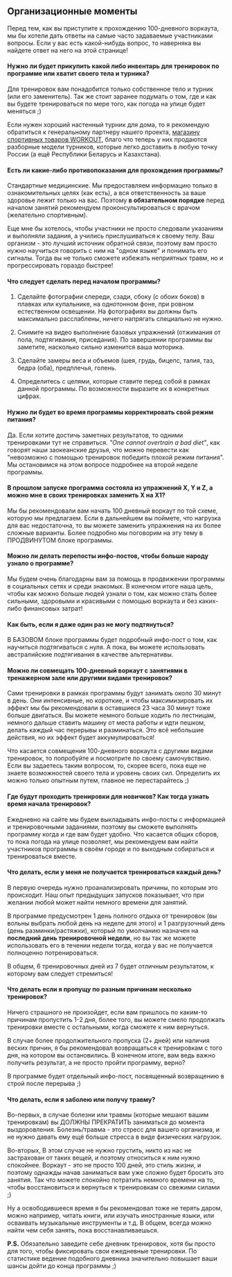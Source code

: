 ## Организационные моменты

Перед тем, как вы приступите к прохождению 100-дневного воркаута, мы бы хотели дать ответы на самые часто задаваемые участниками вопросы. Если у вас есть какой-нибудь вопрос, то наверняка вы найдете ответ на него на этой странице! 

#### Нужно ли будет прикупить какой либо инвентарь для тренировок по программе или хватит своего тела и турника?

Для тренировок вам понадобится только собственное тело и турник (или его заменитель). Так же стоит заранее подумать о том, где и как вы будете тренироваться по мере того, как погода на улице будет меняться ;) 

Если нужен хороший настенный турник для дома, то я рекомендую обратиться к генеральному партнеру нашего проекта, [магазину спортивных товаров WORKOUT](http://workoutshop.ru?utm_source=workout.su&utm_medium=100DW), благо что теперь у них продаются разборные модели турников, которые легко доставить в любую точку России (а ещё Республики Беларусь и Казахстана). 

#### Есть ли какие-либо противопоказания для прохождения программы?

Стандартные медицинские. Мы предоставляем информацию только в ознакомительных целях (как есть), а вся ответственность за ваше здоровье лежит только на вас. Поэтому **в обязательном порядке** перед началом занятий рекомендуем проконсультироваться с врачом (желательно спортивным). 

Еще мне бы хотелось, чтобы участники не просто следовали указаниям и выполняли задания, а учились прислушиваться к своему телу. Ваш организм - это лучший источник обратной связи, поэтому вам просто нужно научиться говорить с ним на "одном языке" и понимать его сигналы. Тогда вы не только сможете избежать неприятных травм, но и прогрессировать гораздо быстрее! 

#### Что следует сделать перед началом программы?

1. Сделайте фотографии спереди, сзади, сбоку (с обоих боков) в плавках или купальнике, на однотонном фоне, при ровном естественном освещении. На фотографиях вы должны быть максимально расслаблены, ничего напрягать специально не нужно. 

2. Снимите на видео выполнение базовых упражнений (отжимания от пола, подтягивания, приседания). По завершении программы вы заметите, насколько сильно изменится ваша моторика. 

3. Сделайте замеры веса и объемов (шея, грудь, бицепс, талия, таз, бедра (оба), предплечья, голень. 

4. Определитесь с целями, которые ставите перед собой в рамках данной программы. По возможности выразите их в конкретных цифрах. 

#### Нужно ли будет во время программы корректировать свой режим питания?

Да. Если хотите достичь заметных результатов, то одними тренировками тут не справиться. *"One cannot overtrain a bad diet"*, как говорят наши заокеанские друзья, что можно перевести как "невозможно с помощью тренировок победить плохой режим питания". Мы остановимся на этом вопросе подробнее на второй неделе программы. 

#### В прошлом запуске программа состояла из упражнений Х, Y и Z, а можно мне в своих тренировках заменить X на X1?

Мы бы рекомендовали вам начать 100 дневный воркаут по той схеме, которую мы предлагаем. Если в дальнейшем вы поймете, что нагрузка для вас недостаточна, то вы можете заменить упражнения на их более сложные варианты. Более подробно мы поговорим на эту тему в ПРОДВИНУТОМ блоке программы. 

#### Можно ли делать перепосты инфо-постов, чтобы больше народу узнало о программе?

Мы будем очень благодарны вам за помощь в продвижении программы в социальных сетях и среди знакомых. В конечном итоге наша цель, чтобы как можно больше людей узнали о том, как можно стать более сильными, здоровыми и красивыми с помощью воркаута и без каких-либо финансовых затрат! 

#### Как быть, если я даже один раз не могу подтянуться?

В БАЗОВОМ блоке программы будет подробный инфо-пост о том, как научиться подтягиваться с нуля. А пока, вы можете использовать австралийские подтягивания в качестве альтернативы. 

#### Можно ли совмещать 100-дневный воркаут с занятиями в тренажерном зале или другими видами тренировок?

Сами тренировки в рамках программы будут занимать около 30 минут в день. Они интенсивные, но короткие, и чтобы максимизировать их эффект мы бы рекомендовали в оставшиеся 23 часа 30 минут тоже больше двигаться. Вы можете немного больше ходить по лестницам, немного дальше ставить машину от места работы и идти пешком, делать каждый час перерывы и разминаться. Это всё небольшие действия, но их эффект будет аккумулироваться! 

Что касается совмещения 100-дневного воркаута с другими видами тренировок, то попробуйте и посмотрите по своему самочувствию. Если вы задаетесь таким вопросом, то, скорее всего, пока еще не знаете возможностей своего тела и уровень своих сил. Определить их можно только опытным путем, главное не перестарайтесь ;) 

#### Где будут проходить тренировки для новичков? Как тогда узнать время начала тренировок?

Ежедневно на сайте мы будем выкладывать инфо-посты с информацией и тренировочными заданиями, поэтому вы сможете выполнять программу когда и где вам будет удобно. Что касается общих сборов, то пока погода на улице позволяет, мы рекомендуем вам найти участников программы в своём городе и по выходным собираться и тренироваться вместе. 

#### Что делать, если у меня не получается тренироваться каждый день?

В первую очередь нужно проанализировать причины, по которым это происходит. Наш опыт предыдущих запусков показывает, что при желании любой может найти немного времени для занятий. 

В программе предусмотрен 1 день полного отдыха от тренировок (вы вольны выбрать любой день на неделе для этого) и 1 разгрузочный день (день разминки/растяжки), который по умолчанию назначен на **последний день тренировочной недели**, но вы так же можете использовать его в течении недели тогда, когда у вас не получается полноценно потренироваться. 

В общем, 6 тренировочных дней из 7 будет отличным результатом, к которому вам следует стремиться! 

#### Что делать если я пропущу по разным причинам несколько тренировок?

Ничего страшного не произойдет, если вам пришлось по каким-то причинам пропустить 1-2 дня, более того, вы можете смело продолжать тренировки вместе с остальными, когда сможете к ним вернуться. 

В случае более продолжительного пропуска (2+ дней) или наличия веских причин, я бы рекомендовал возвращаться к тренировкам с того дня, на котором вы остановились. В конечном итоге, вам ведь важно получить результат, а не просто пройти программу, верно? 

В программе будет отдельный инфо-пост, посвященный возвращению в строй после перерыва ;) 

#### Что делать, если я заболею или получу травму?

Во-первых, в случае болезни или травмы (которые мешают вашим тренировкам) вы ДОЛЖНЫ ПРЕКРАТИТЬ заниматься до момента выздоровления. Болезнь/травма - это стресс для вашего организма, и не нужно давать ему ещё больше стресса в виде физических нагрузок. 

Во-вторых, В этом случае не нужно грустить, никто из нас не застрахован от таких вещей, и поэтому относиться к ним нужно спокойнее. Воркаут - это не просто 100 дней, это стиль жизни, и поэтому однажды начав заниматься вам уже сложно будет бросить это занятия. Так что можете спокойно потратить немного времени на то, чтобы восстановиться и вернуться к тренировкам со свежими силами ;) 

Ну а освободившееся время я бы рекомендовал тоже не терять даром, можно например, читать книги, или изучать иностранные языки, или осваивать музыкальные инструменты и т.д. В общем, всегда можно найти чем себя занять, пока восстанавливаешься. 

**P.S.** Обязательно заведите себе дневник тренировок, хотя бы просто для того, чтобы фиксировать свои ежедневные тренировки. По статистике ведение подобного дневника значительно повышает ваши шансы дойти до конца программы ;) 

